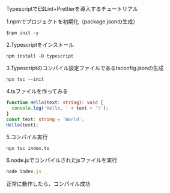 TypescriptでESLint+Prettierを導入するチュートリアル

1.npmでプロジェクトを初期化（package.jsonの生成）
```
$npm init -y
```

2.Typescriptをインストール
```
npm install -D typescript
```

3.Typescriptのコンパイル設定ファイルであるtsconfig.jsonの生成
```
npx tsc --init
```

4.tsファイルを作ってみる
```index.ts
function Hello(text: string): void {
  console.log('Hello, ' + text + '!');
}
const text: string = 'World';
Hello(text);
```

5.コンパイル実行
```
npx tsc index.ts
```

6.node.jsでコンパイルされたjsファイルを実行
```js
node index.js
```

正常に動作したら、コンパイル成功
